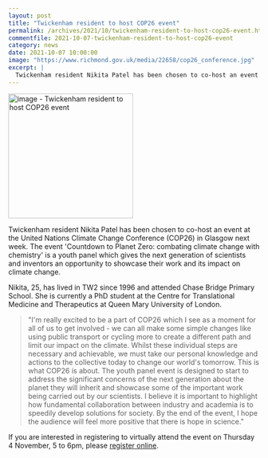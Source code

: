 ```yaml
---
layout: post
title: "Twickenham resident to host COP26 event"
permalink: /archives/2021/10/twickenham-resident-to-host-cop26-event.html
commentfile: 2021-10-07-twickenham-resident-to-host-cop26-event
category: news
date: 2021-10-07 10:00:00
image: "https://www.richmond.gov.uk/media/22658/cop26_conference.jpg"
excerpt: |
  Twickenham resident Nikita Patel has been chosen to co-host an event at the  United Nations Climate Change Conference (COP26) in Glasgow next week. The  event 'Countdown to Planet Zero: combating climate change with chemistry'  is a youth panel which gives the next generation of scientists and  inventors an opportunity to showcase their work and its impact on climate  change.
---
```


<img src="https://www.richmond.gov.uk/media/22658/cop26_conference.jpg" alt="image - Twickenham resident to host COP26 event" width="250" class="photo right"  >

Twickenham resident Nikita Patel has been chosen to co-host an event at the United Nations Climate Change Conference (COP26) in Glasgow next week. The event 'Countdown to Planet Zero: combating climate change with chemistry' is a youth panel which gives the next generation of scientists and inventors an opportunity to showcase their work and its impact on climate change.

Nikita, 25, has lived in TW2 since 1996 and attended Chase Bridge Primary School. She is currently a PhD student at the Centre for Translational Medicine and Therapeutics at Queen Mary University of London.

> "I'm really excited to be a part of COP26 which I see as a moment for all of us to get involved - we can all make some simple changes like using public transport or cycling more to create a different path and limit our impact on the climate. Whilst these individual steps are necessary and achievable, we must take our personal knowledge and actions to the collective today to change our world's tomorrow. This is what COP26 is about. The youth panel event is designed to start to address the significant concerns of the next generation about the planet they will inherit and showcase some of the important work being carried out by our scientists. I believe it is important to highlight how fundamental collaboration between industry and academia is to speedily develop solutions for society. By the end of the event, I hope the audience will feel more positive that there is hope in science."

If you are interested in registering to virtually attend the event on Thursday 4 November, 5 to 6pm, please [register online](https://www.soci.org/events/hq-events/2021/cop26-countdown-to-planet-zero).

